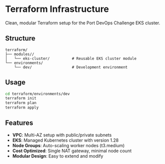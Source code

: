 # Terraform Infrastructure

Clean, modular Terraform setup for the Port DevOps Challenge EKS cluster.

## Structure

```
terraform/
├── modules//
│   └── eks-cluster/          # Reusable EKS cluster module
└── environments/
    └── dev/                  # Development environment
```

## Usage

```bash
cd terraform/environments/dev
terraform init
terraform plan
terraform apply
```

## Features

- **VPC**: Multi-AZ setup with public/private subnets
- **EKS**: Managed Kubernetes cluster with version 1.28
- **Node Groups**: Auto-scaling worker nodes (t3.medium)
- **Cost Optimized**: Single NAT gateway, minimal node count
- **Modular Design**: Easy to extend and modify